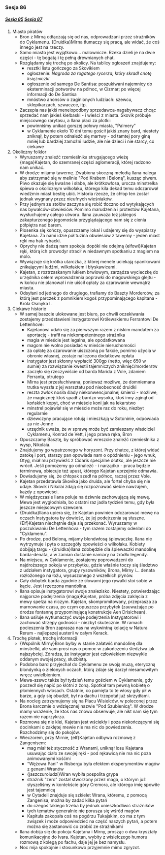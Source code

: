 ### Sesja 86
##### [Sesja 85](#sesja-085) [Sesja 87](#sesja-087)
1. Miasto piratów
    - Bron z Mirną odłączają się od nas, odprowadzani przez strażników do Cyklamenu. {Druidka}Mirna tłumaczy się pracą, ale widać, że coś innego jest na rzeczy.
    - Samo miasto jest wyjątkowo... malownicze. Rzeka dzieli je na dwie części - tę bogatą i tę pełną drewnianych chat.
    * Rozglądamy się trochę po okolicy. Na tablicy ogłoszeń znajdujemy:
        - resztki listu gończego za Skovikiem
        * ogłoszenie: _Nagroda za rogatego rycerza, który skradł cnotę księżniczki_
        * ogłoszenie od samego De Santisa: poszukiwani najemnicy do eksterminacji potworów na północ, w Cizmar; po więcej informacji do De Santisa
        * mnóstwo anonsów o zaginionych ludziach: szewcu, sklepikarzach, szwaczce, itp.
    * Zaczepia nas jakiś menelopodbny sprzedawca-nagabywacz chcąc sprzedać nam jakieś kiełbaski - i wieści z miasta. Skovik próbuje miejscowego rarytasu, a Ilana płaci za plotki:
        * powinniśmy unikać gorszej połowy miasta, "Palmery"
        * w Cyklamenie około 10 dni temu gościł jakiś znany bard, niestety zniknął, by potem odnaleźć się martwy - od tamtej pory giną mniej lub bardziej zamożni ludzie, ale nie dzieci i nie starcy, co ciekawe
2. Okoliczny folklor
    * Wyruszamy znaleźć rzemieślnika strugającego wieżę {maga}Kajetan, do szemranej części aglomeracji, której radzono nam unikać.
    * W drodze mijamy tawernę. Zwabiona skoczną melodią Ilana nalega aby zatrzymać się w melinie "Pod Krabem i Beloną", kusząc piwem. Piwo okazuje się kwaśne i słabe, ale krótkowłosa, urocza minstrelka śpiewa o okolicznym wilkołaku, którego kila dekad temu odczarował wiedźmin miast bestię ubić. Historia rzecze, że chłop ten został jednak wygnany przez nieufnych wieśniaków.
    * Przy jednym ze stołów zaczyna się robić tłoczno od wytykających nas bywalców-obwiesiów. Pomimo marudzenia i protestów Kajetana, wysłuchujemy całego utworu. Ilana zauważa też jakiegoś zakapturzonego jegomościa przyglądającego nam się z cienia półpiętra nad barem.
    * Piosenka się kończy, opuszczamy lokal i udajemy się do wyspiarzy Kajetana. Za nami idzie pół tuzina obwiesiów z tawerny - jeden miast ręki ma hak rybacki.
    * Oprychy nie dadzą nam spokoju dopóki nie odejmą {elfowi}Kajetan ręki, którą ich prowodyr stracił w niedawnym spotkaniu z magiem na molo.
    * Wywiązuje się krótka utarczka, z której menele uciekają spanikowani znikającymi ludźmi, wilkołakiem i błyskawicami.
    * Kajetan, z roztrzaskanym łukiem brwiowym, zarządza wycieczkę do urzędnika celem wprowadzenia poprawki do magowskiego glejtu - w końcu nie planował i nie uiścił opłaty za czarowanie wewnątrz miasta.
    * Odsyłani od jednego do drugiego, trafiamy do Baszty Morderców, za którą jest parczek z pomnikiem kogoś przypominającego kapitana - Króla Osmyka I.
3. Ciekawe historie
    * W samej baszcie ulokowane jest biuro, po chwili oczekiwania zostajemy przedstawieni Instygatorowi Królewskiemu Ferrantowi De Lettenhove:
        * Kajetanowi udało się za pierwszym razem z niskim mandatem za aportację - trafił na niekompetentnego strażnika
        * magia w mieście jest legalna, ale opodatkowana
        * magom nie wolno posiadać w mieście nieruchomości
        * za opłatę za czarowanie uiszczoną po fakcie, pomimo użycia w obronie własnej, zostaje naliczona dodatkowa opłata
        * Instygator jest skłonny wypłacić 300gp (netto, więc 650 w sumie) za rozwiązanie kwestii tajemniczych zniknięć/morderstw
        * zaczęło się rzeczywiście od barda Marida z Vole, zdaniem Ferranta, otrutego
        * Mirna jest przesłuchiwana, ponieważ możliwe, że domniemana trutka wyszła z jej warsztatu pod nieobecność druidki
        * reszta zwłok nosiła ślady niekonwencjonalnej śmierci - możliwe, że magicznej: ktoś spadł z bardzo wysoka, ktoś inny zginął od końskich kopyt, choć w mieście koni jak na lekarstwo
        * minstrel pojawiał się w mieście może raz do roku, niezbyt regularnie
        * dziewczyny pracujące rotują i mieszkają w Sotoninie, odpowiada za nie Jenne
        * urzędnik uważa, że w sprawę może być zamieszany właściciel Cyklamenu, Konrad de Vett, i jego prawa ręka, Bron
    * Opuszczamy Basztę, by spróbować wreszcie znaleźć rzemieślnika z wysp, Nikolaia.
    * Znajdujemy go wpatrzonego w horyzont. Przy chatce, z której widać zatokę i port, starszy pan opowiada nam o opóźnieniu - jego wnuk, Otyg, miał mu przywieźć z Cidaris specjalne dłutko, ale jeszcze nie wrócił. Jeśli pomożemy go odnaleźć - i narządko - praca będzie terminowa, obiecuje też upust, którego Kajetan uprzejmie odmawia.
    * Dowiadujemy się, że chłopak szedł na północ, raczej przez Vole.
    * Kajetan przedstawia Skovika jako druida, ale fortel chyba się nie udaje. Skovik i Nikolai zdają się rozpoznawać siebie nawzajem, każdy z opowieści.
    * W międzyczasie Ilana poluje na dziwnie zachowującą się mewę. Mewa jest wygłodniała, bo ostatni raz jadła tydzień temu, gdy była jeszcze miejscowym szewcem. 
    * {Druidka}Ilana upiera się, że Kajetan powinien odczarować mewę na oczach Instygatora by dowieść, że jej podejrzenia są słuszne. {Elf}Kajetan niechętnie daje się przekonać. Wyruszamy w poszukiwaniu De Lettenhova - tym razem zostajemy odesłani do "Cyklamenu".
    * Po drodze, pod Beloną, mijamy blondwłosą śpiewaczkę. Ilana nie wytrzymuje i pyta o szczegóły opowieści o wilkołaku. Kobiety dobijają targu - {druidka}Ilana zdobędzie dla śpiewaczki mandolinę barda-denata, a w zamian dostanie namiary na źródło legendy.
    * Na miejscu, w Cyklamenie, zostajemy poprowadzeni do najdroższego pokoju w przybytku, gdzie właśnie toczy się śledztwo z udziałem instygatora, grupy rysowników, Brona, Mirny i... denata rozłożonego na łożu, wysuszonego z wszelkich płynów.
    * Cały dobytek barda zgodnie ze słowami jego rywalki stoi sobie w kącie. Jest i rzeczona mandolina.
    * Ilana opisuje instygatorowi swoje znalezisko. Niestety, potwierdzając najgorsze podejrzenia {maga}Kajetan, próba zdjęcia zaklęcia z mewy spełza na niczym. Kajetan, skompromitowany, przeprasza za marnowanie czasu, po czym opuszcza przybytek (zauważając po drodze fontannę przypominającą konstrukcje Aen Drisichean).
    * Ilana usiłuje wytłumaczyć swoje podejrzenia Instygatorowi i zachować strzępy godności - niezbyt skutecznie. W ramach pocieszenia Bron zaprasza nas na wykwintną kolację w Natura Rerum - najlepszej austerii w całym Kerack.
4. Trochę plotek, trochę informacji
    * {Wspólnik Mirny}Bron byłby w stanie załatwić mandolinę dla minstrelki, ale sam prosi nas o pomoc w zakończeniu śledztwa jak najszybciej. Zdradza, że instygator jest człowiekiem niezwykle oddanym swojej pracy, służbistą.
    * Podobno bard przyjechał do Cyklamenu ze swoją muzą, eteryczną blondynką o zielonych oczach, którą zdaje się darzył niesamowitym wręcz uwielbieniem.
    * Mewa-szewc także był tydzień temu gościem w Cyklamenie, gdy poszedł się napić po kłótni z żoną. Spotkał tam pewną kobietę o płomiennych włosach. Ostatnie, co pamięta to te włosy gdy pił w barze, a gdy się obudził, był na dachu i trzepotał już skrzydłami.
    * Na nocleg zatrzymujemy się na Placu Wisielców, w poleconej przez Brona karczmie o wdzięcznej nazwie "Pod Szubienicą". W drodze mamy wrażenie, że ktoś nas znowu obserwuje, ale nikt nam się tym razem nie naprzykrza.
    * Rozmowa się nie klei, Kajetan jest wściekły i poza niekończącymi się docinkami o zaklętej mewie nie ma nic do powiedzenia. Rozchodzimy się do pokojów.
    * Wieczorem, przy Mirnie, {elf}Kajetan odbywa rozmowę z Zangenisem:
        * mag miał też styczność z Wranami, uniknął losu Kajetana usuwając ciało ze swojej ręki - pod rękawicą nie ma nic poza animowanymi kośćmi
        * "Wężowa Pani" w Risbergu była efektem eksperymentów magów z genami Wranów
        * {jaszczuroludzi}Wran wybiła pospolita grypa
        * strażnik "zero" został stworzony przez maga, o którym już słyszeliśmy w kontekście góry Cremora, ale którego imię spowite jest tajemnicą
        * w Cytadeli znajduje się szkielet Wrana, któremu, z pomocą Zangenisa, można by zadać kilka pytań
        * do czegoś takiego trzeba by jednak unieszkodliwić strażników
        * tych tematów generalnie nie porusza się wśród magów
        * Kapituła zakopała coś na pogórzu Tukajskim, co ma z tym związek i może odpowiedzieć na część naszych pytań, a potem można się zastanowić co zrobić ze strażnikami
    * Ilana dobija się do pokoju Kajetana i Mirny, prosząc o dwa kryształy komunikacyjne do Ivara. Kajetan, wybity z wisielczego humoru rozmową z kolegą po fachu, daje jej je bez namysłu.
    * Noc mija spokojnie i stosunkowo przyjemnie mimo zgryzot.
    
